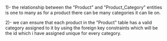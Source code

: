 1)- the relationship between the "Product" and "Product_Category" entities is one to many as for a product there can be many categories it can lie on.

 2)- we can ensure that each product in the "Product" table has a valid category assigned to it by using the foreign key constraints which will be the id which i have assigned unique for every category.
  
